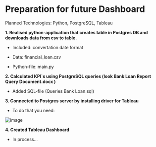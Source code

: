# Preparation for future Dashboard

Planned Technologies: Python, PostgreSQL, Tableau

**1. Realised python-application that creates table in Postgres DB and downloads data from csv to table.**

  - Included: convertation date format
   
 -  Data: financial_loan.csv
   
 -  Python-file: main.py

**2. Calculated KPI`s using PostgreSQL queries (look Bank Loan Report Query Document.docx )**
   
 -  Added SQL-file (Queries Bank Loan.sql)

**3. Connected to Postgres server by installing driver for Tableau**
   
 -  To do that you need:

![image](https://github.com/user-attachments/assets/87e26df8-4857-46ec-86fe-76e64f32bed9)


**4. Created Tableau Dashboard**
   
  - In process...
